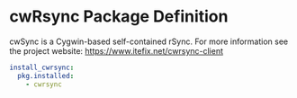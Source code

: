 cwRsync Package Definition
============================

cwSync is a Cygwin-based self-contained rSync. For more information see the
project website: https://www.itefix.net/cwrsync-client

```yaml
install_cwrsync:
  pkg.installed:
    - cwrsync
```
